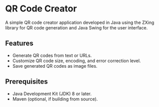 # QR Code Creator

A simple QR code creator application developed in Java using the ZXing library for QR code generation and Java Swing for the user interface.

## Features

- Generate QR codes from text or URLs.
- Customize QR code size, encoding, and error correction level.
- Save generated QR codes as image files.

## Prerequisites

- Java Development Kit (JDK) 8 or later.
- Maven (optional, if building from source).


